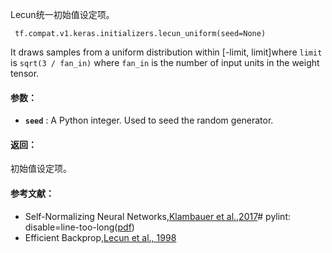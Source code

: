 Lecun统一初始值设定项。

```
 tf.compat.v1.keras.initializers.lecun_uniform(seed=None) 
```

It draws samples from a uniform distribution within [-limit, limit]where  `limit`  is  `sqrt(3 / fan_in)` where  `fan_in`  is the number of input units in the weight tensor.

#### 参数：
- **`seed`** : A Python integer. Used to seed the random generator.


#### 返回：
初始值设定项。

#### 参考文献：
- Self-Normalizing Neural Networks,[Klambauer et al.,2017](https://papers.nips.cc/paper/6698-self-normalizing-neural-networks)# pylint: disable=line-too-long([pdf](https://papers.nips.cc/paper/6698-self-normalizing-neural-networks.pdf))
- Efficient Backprop,[Lecun et al., 1998](http://yann.lecun.com/exdb/publis/pdf/lecun-98b.pdf)

